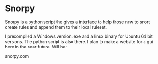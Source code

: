 # Snorpy
Snorpy is a python script the gives a interface to help those new to snort create rules and append them to their local ruleset.


I precompiled a Windows version .exe and a linux binary for Ubuntu 64 bit versions. The python script is also there. I plan to make a website for a gui here in the near future. Will be:

snorpy.com
